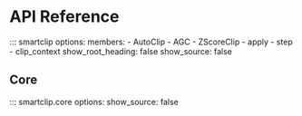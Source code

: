 # API Reference

::: smartclip
    options:
      members:
        - AutoClip
        - AGC
        - ZScoreClip
        - apply
        - step
        - clip_context
      show_root_heading: false
      show_source: false

## Core

::: smartclip.core
    options:
      show_source: false

